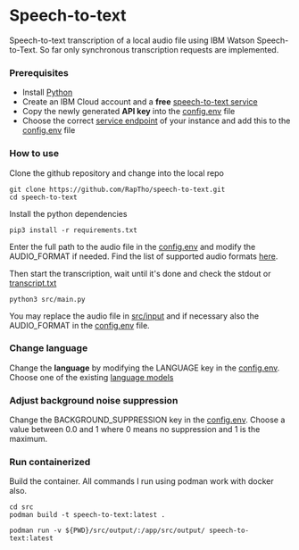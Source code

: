 # Speech-to-text

Speech-to-text transcription of a local audio file using IBM Watson Speech-to-Text. So far only synchronous transcription requests are implemented.

### Prerequisites

- Install [Python](https://www.python.org/downloads/)
- Create an IBM Cloud account and a **free** [speech-to-text service](https://cloud.ibm.com/catalog/services/speech-to-text)
- Copy the newly generated **API key** into the [config.env](src/config.env) file
- Choose the correct [service endpoint](https://cloud.ibm.com/apidocs/speech-to-text?code=node#service-endpoint) of your instance and add this to the [config.env](src/config.env) file

### How to use

Clone the github repository and change into the local repo

```
git clone https://github.com/RapTho/speech-to-text.git
cd speech-to-text
```

Install the python dependencies

```
pip3 install -r requirements.txt
```

Enter the full path to the audio file in the [config.env](src/config.env) and modify the AUDIO_FORMAT if needed. Find the list of supported audio formats [here](https://cloud.ibm.com/apidocs/speech-to-text?code=node#recognize).

Then start the transcription, wait until it's done and check the stdout or [transcript.txt](src/output/transcript.txt)

```
python3 src/main.py
```

You may replace the audio file in [src/input](src/input) and if necessary also the AUDIO_FORMAT in the [config.env](src/config.env) file.

### Change language

Change the **language** by modifying the LANGUAGE key in the [config.env](src/config.env). Choose one of the existing [language models](https://cloud.ibm.com/apidocs/speech-to-text?code=python#getmodel)

### Adjust background noise suppression

Change the BACKGROUND_SUPPRESSION key in the [config.env](src/config.env). Choose a value between 0.0 and 1 where 0 means no suppression and 1 is the maximum.

### Run containerized

Build the container. All commands I run using podman work with docker also.

```
cd src
podman build -t speech-to-text:latest .
```

```
podman run -v ${PWD}/src/output/:/app/src/output/ speech-to-text:latest
```
